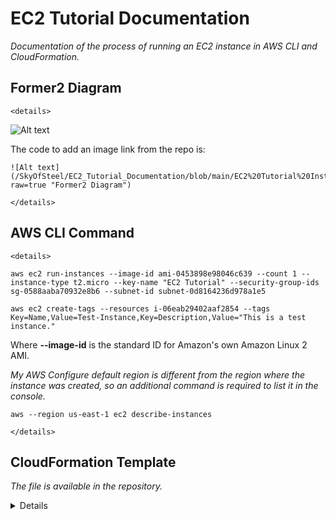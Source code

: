 # EC2 Tutorial Documentation
*Documentation of the process of running an EC2 instance in AWS CLI and CloudFormation.*

## Former2 Diagram
    <details>
![Alt text](/SkyOfSteel/EC2_Tutorial_Documentation/blob/main/EC2%20Tutorial%20Instance.png?raw=true "Former2 Diagram")

The code to add an image link from the repo is:

```
![Alt text](/SkyOfSteel/EC2_Tutorial_Documentation/blob/main/EC2%20Tutorial%20Instance.png?raw=true "Former2 Diagram")
```
    </details>

## AWS CLI Command
    <details>
```
aws ec2 run-instances --image-id ami-0453898e98046c639 --count 1 --instance-type t2.micro --key-name "EC2 Tutorial" --security-group-ids sg-0588aaba70932e8b6 --subnet-id subnet-0d8164236d978a1e5

aws ec2 create-tags --resources i-06eab29402aaf2854 --tags Key=Name,Value=Test-Instance,Key=Description,Value="This is a test instance."
```

Where **--image-id** is the standard ID for Amazon's own Amazon Linux 2 AMI.

*My AWS Configure default region is different from the region where the instance was created, so an additional command is required to list it in the console.*

```
aws --region us-east-1 ec2 describe-instances
```

    </details>

## CloudFormation Template
*The file is available in the repository.*
    <details>
```
AWSTemplateFormatVersion: "2010-09-09"
Metadata:
    Generator: "former2"
Description: ""
Resources:
    EC2Instance:
        Type: "AWS::EC2::Instance"
        Properties:
            ImageId: "ami-0453898e98046c639"
            InstanceType: "t2.micro"
            KeyName: "EC2 Tutorial"
            AvailabilityZone: !Sub "${AWS::Region}d"
            Tenancy: "default"
            SubnetId: "subnet-0d8164236d978a1e5"
            EbsOptimized: false
            SecurityGroupIds: 
              - "sg-0588aaba70932e8b6"
            SourceDestCheck: true
            BlockDeviceMappings: 
              - 
                DeviceName: "/dev/xvda"
                Ebs: 
                    Encrypted: false
                    VolumeSize: 8
                    SnapshotId: "snap-05e7955c47c599709"
                    VolumeType: "gp2"
                    DeleteOnTermination: true
            UserData: "IyEvYmluL2Jhc2gKIyBVc2UgdGhpcyBmb3IgeW91ciB1c2VyIGRhdGEgKHNjcmlwdCBmcm9tIHRvcCB0byBib3R0b20pCiMgaW5zdGFsbCBodHRwZCAoTGludXggMiB2ZXJzaW9uKQp5dW0gdXBkYXRlIC15Cnl1bSBpbnN0YWxsIC15IGh0dHBkCnN5c3RlbWN0bCBzdGFydCBodHRwZApzeXN0ZW1jdGwgZW5hYmxlIGh0dHBkCmVjaG8gIjxoMT5IZWxsbyBXb3JsZCBmcm9tICQoaG9zdG5hbWUgLWYpPC9oMT4iID4gL3Zhci93d3cvaHRtbC9pbmRleC5odG1s"
            Tags: 
              - 
                Key: "Description"
                Value: "This is a test instance."
              - 
                Key: "Name"
                Value: "Test-Instance"
            HibernationOptions: 
                Configured: false
            EnclaveOptions: 
                Enabled: false
```
    </details>